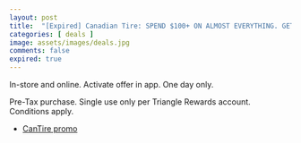 ```yaml
---
layout: post
title:  "[Expired] Canadian Tire: SPEND $100+ ON ALMOST EVERYTHING. GET $20 in CT Money on Feb 9th 2024 only"
categories: [ deals ]
image: assets/images/deals.jpg
comments: false
expired: true
---
```


In-store and online.  Activate offer in app.  One day only.

Pre-Tax purchase. Single use only per Triangle Rewards account. Conditions apply.

- [CanTire promo](https://www.canadiantire.ca/en/rewards/spend-and-get.html)

